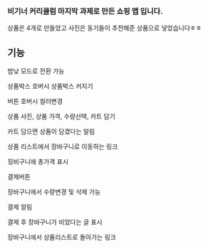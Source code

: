 ### 비기너 커리큘럼 마지막 과제로 만든 쇼핑 앱 입니다.


상품은 4개로 만들었고 사진은 동기들이 추천해준 상품으로 넣었습니다ㅎㅎ

## 기능


밤낮 모드로 전환 가능


상품박스 호버시 상품박스 커지기


버튼 호버시 컬러변경

상품 사진, 상품 가격, 수량선택, 카트 담기

카트 담으면 상품이 담겼다는 알림

상품 리스트에서 장바구니로 이동하는 링크

징비구니에 총가격 표시

결제버튼

장바구니에서 수량변경 및 삭제 가능

결제 알림

결제 후 장바구니가 비었다는 글 표시

장바구니에서 상품리스트로 돌아가는 링크
